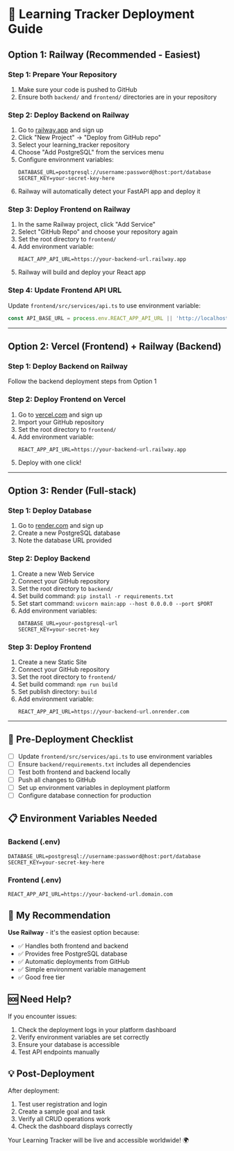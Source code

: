 # 🚀 Learning Tracker Deployment Guide

## Option 1: Railway (Recommended - Easiest)

### Step 1: Prepare Your Repository
1. Make sure your code is pushed to GitHub
2. Ensure both `backend/` and `frontend/` directories are in your repository

### Step 2: Deploy Backend on Railway
1. Go to [railway.app](https://railway.app) and sign up
2. Click "New Project" → "Deploy from GitHub repo"
3. Select your learning_tracker repository
4. Choose "Add PostgreSQL" from the services menu
5. Configure environment variables:
   ```
   DATABASE_URL=postgresql://username:password@host:port/database
   SECRET_KEY=your-secret-key-here
   ```
6. Railway will automatically detect your FastAPI app and deploy it

### Step 3: Deploy Frontend on Railway
1. In the same Railway project, click "Add Service"
2. Select "GitHub Repo" and choose your repository again
3. Set the root directory to `frontend/`
4. Add environment variable:
   ```
   REACT_APP_API_URL=https://your-backend-url.railway.app
   ```
5. Railway will build and deploy your React app

### Step 4: Update Frontend API URL
Update `frontend/src/services/api.ts` to use environment variable:
```typescript
const API_BASE_URL = process.env.REACT_APP_API_URL || 'http://localhost:8000';
```

---

## Option 2: Vercel (Frontend) + Railway (Backend)

### Step 1: Deploy Backend on Railway
Follow the backend deployment steps from Option 1

### Step 2: Deploy Frontend on Vercel
1. Go to [vercel.com](https://vercel.com) and sign up
2. Import your GitHub repository
3. Set the root directory to `frontend/`
4. Add environment variable:
   ```
   REACT_APP_API_URL=https://your-backend-url.railway.app
   ```
5. Deploy with one click!

---

## Option 3: Render (Full-stack)

### Step 1: Deploy Database
1. Go to [render.com](https://render.com) and sign up
2. Create a new PostgreSQL database
3. Note the database URL provided

### Step 2: Deploy Backend
1. Create a new Web Service
2. Connect your GitHub repository
3. Set the root directory to `backend/`
4. Set build command: `pip install -r requirements.txt`
5. Set start command: `uvicorn main:app --host 0.0.0.0 --port $PORT`
6. Add environment variables:
   ```
   DATABASE_URL=your-postgresql-url
   SECRET_KEY=your-secret-key
   ```

### Step 3: Deploy Frontend
1. Create a new Static Site
2. Connect your GitHub repository
3. Set the root directory to `frontend/`
4. Set build command: `npm run build`
5. Set publish directory: `build`
6. Add environment variable:
   ```
   REACT_APP_API_URL=https://your-backend-url.onrender.com
   ```

---

## 🔧 Pre-Deployment Checklist

- [ ] Update `frontend/src/services/api.ts` to use environment variables
- [ ] Ensure `backend/requirements.txt` includes all dependencies
- [ ] Test both frontend and backend locally
- [ ] Push all changes to GitHub
- [ ] Set up environment variables in deployment platform
- [ ] Configure database connection for production

## 📋 Environment Variables Needed

### Backend (.env)
```
DATABASE_URL=postgresql://username:password@host:port/database
SECRET_KEY=your-secret-key-here
```

### Frontend (.env)
```
REACT_APP_API_URL=https://your-backend-url.domain.com
```

## 🎯 My Recommendation

**Use Railway** - it's the easiest option because:
- ✅ Handles both frontend and backend
- ✅ Provides free PostgreSQL database
- ✅ Automatic deployments from GitHub
- ✅ Simple environment variable management
- ✅ Good free tier

## 🆘 Need Help?

If you encounter issues:
1. Check the deployment logs in your platform dashboard
2. Verify environment variables are set correctly
3. Ensure your database is accessible
4. Test API endpoints manually

## 💡 Post-Deployment

After deployment:
1. Test user registration and login
2. Create a sample goal and task
3. Verify all CRUD operations work
4. Check the dashboard displays correctly

Your Learning Tracker will be live and accessible worldwide! 🌍 
